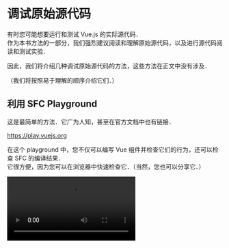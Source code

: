 # 调试原始源代码

有时您可能想要运行和测试 Vue.js 的实际源代码．  
作为本书方法的一部分，我们强烈建议阅读和理解原始源代码，以及进行源代码阅读和测试实验．

因此，我们将介绍几种调试原始源代码的方法，这些方法在正文中没有涉及．

（我们将按照易于理解的顺序介绍它们．）

## 利用 SFC Playground

这是最简单的方法．它广为人知，甚至在官方文档中也有链接．

https://play.vuejs.org

在这个 playground 中，您不仅可以编写 Vue 组件并检查它们的行为，还可以检查 SFC 的编译结果．  
它很方便，因为您可以在浏览器中快速检查它．（当然，您也可以分享它．）

<video src="https://github.com/ubugeeei/ubugeeei/assets/71201308/8281e589-fdaf-4206-854e-25a66dfaac05" controls />

## 利用 vuejs/core 测试

接下来，让我们尝试运行 [vuejs/core](https://github.com/vuejs/core) 的测试．
当然，您需要克隆 [vuejs/core](https://github.com/vuejs/core) 的源代码．

```bash
git clone https://github.com/vuejs/core.git vuejs-core
# NOTE: 建议使其易于理解，因为仓库名称是 `core`
```

然后，

```bash
cd vuejs-core
ni
nr test
```

您可以运行测试，所以请随意修改您感兴趣的源代码并运行测试．

除了 `test` 之外还有几个其他的测试命令，如果您感兴趣，请检查 `package.json`．

您可以阅读和理解测试代码，修改代码并运行测试，或添加测试用例．有各种使用方法．

<img width="590" alt="Screenshot 2024-01-07 0 31 29" src="https://github.com/ubugeeei/ubugeeei/assets/71201308/3c862bd5-1d94-4d2a-a9fa-8755872098ed">

## 运行 vuejs/core 源代码

接下来，这是最方便但仍然是实际修改和运行 vuejs/core 源代码的方法．

关于这一点，我们已经准备了可以与 vite 进行 HMR 的项目，包括 SFC 和独立版本，所以请尝试使用它们．
这个项目在 [chibivue](https://github.com/chibivue-land/chibivue) 的仓库中，所以请克隆它．

```bash
git clone https://github.com/chibivue-land/chibivue.git
```

克隆后，运行脚本来创建项目．

此时，您应该被要求输入本地 vuejs/core 源代码的**绝对路径**，所以请输入它．

```bash
cd chibi-vue
ni
nr setup:vue

# 💁 input your local vuejs/core absolute path:
#   e.g. /Users/ubugeeei/oss/vuejs-core
#   >
```

这将在 chibivue 仓库中创建一个指向本地 vuejs/core 源代码的 Vue 项目．

<video src="https://github.com/ubugeeei/work-log/assets/71201308/5d57c022-c411-4452-9e7e-c27623ec28b4" controls/>

然后，当您想要启动时，您可以使用以下命令启动它，并在修改 vuejs/core 源代码的同时检查操作．

```bash
nr dev:vue
```

当然，playground 端的 HMR，

<video src="https://github.com/ubugeeei/work-log/assets/71201308/a2ad46d8-4b07-4ac5-a887-f71507c619a6" controls/>

即使您修改 vuejs/core 代码，HMR 也会工作．

<video src="https://github.com/ubugeeei/work-log/assets/71201308/72f38910-19b8-4171-9ed7-74d1ba223bc8" controls/>

---

另外，如果您想在独立模式下检查它，您也可以通过将 index.html 更改为加载 standalone-vue.js 来使用 HMR．

<video src="https://github.com/ubugeeei/work-log/assets/71201308/c57ab5c2-0e62-4971-b1b4-75670d3efeec" controls/>
